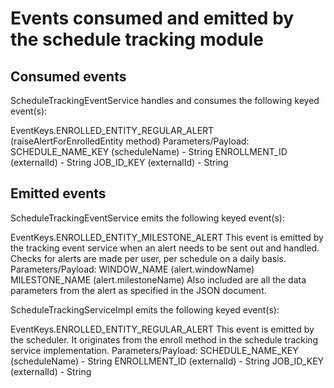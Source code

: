 # Events consumed and emitted by the schedule tracking module #

## Consumed events ##

ScheduleTrackingEventService handles and consumes the following keyed event(s):

EventKeys.ENROLLED\_ENTITY\_REGULAR\_ALERT (raiseAlertForEnrolledEntity method) Parameters/Payload: SCHEDULE\_NAME\_KEY (scheduleName) - String ENROLLMENT\_ID (externalId) - String JOB\_ID\_KEY (externalId) - String

## Emitted events ##

ScheduleTrackingEventService emits the following keyed event(s):

EventKeys.ENROLLED\_ENTITY\_MILESTONE\_ALERT This event is emitted by the tracking event service when an alert needs to be sent out and handled. Checks for alerts are made per user, per schedule on a daily basis. Parameters/Payload: WINDOW\_NAME (alert.windowName) MILESTONE\_NAME (alert.milestoneName) Also included are all the data parameters from the alert as specified in the JSON document.

ScheduleTrackingServiceImpl emits the following keyed event(s):

EventKeys.ENROLLED\_ENTITY\_REGULAR\_ALERT This event is emitted by the scheduler. It originates from the enroll method in the schedule tracking service implementation. Parameters/Payload: SCHEDULE\_NAME\_KEY (scheduleName) - String ENROLLMENT\_ID (externalId) - String JOB\_ID\_KEY (externalId) - String
